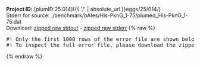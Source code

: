 **Project ID:** [plumID:25.014]({{ '/' | absolute_url }}eggs/25/014/)  
Stderr for source:  ./benchmark/bAIes/His-PknG_1-75/plumed_His-PknG_1-75.dat   
Download: [zipped raw stdout](plumed_His-PknG_1-75.dat.plumed_master.stdout.txt.zip) - [zipped raw stderr](plumed_His-PknG_1-75.dat.plumed_master.stderr.txt.zip) 
{% raw %}
<pre>
#! Only the first 1000 rows of the error file are shown below
#! To inspect the full error file, please download the zipped raw stderr file above
</pre>
{% endraw %}
